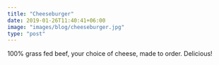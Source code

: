 ```yaml
---
title: "Cheeseburger"
date: 2019-01-26T11:40:41+06:00
image: "images/blog/cheeseburger.jpg"
type: "post"
---
```



100% grass fed beef, your choice of cheese, made to order.  Delicious!
